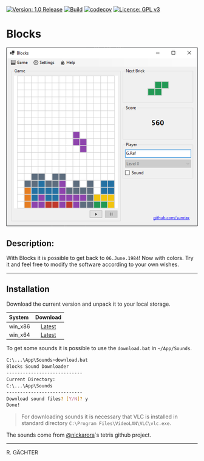 

[![Version: 1.0 Release](https://img.shields.io/badge/Version-1.0%20Release-green.svg)](https://github.com/sunriax) [![Build](https://github.com/sunriax/blocks/actions/workflows/dotnet.yml/badge.svg)](https://github.com/sunriax/blocks/actions) [![codecov](https://codecov.io/gh/sunriax/blocks/branch/main/graph/badge.svg)](https://codecov.io/gh/sunriax/blocks) [![License: GPL v3](https://img.shields.io/badge/License-GPL%20v3-blue.svg)](https://www.gnu.org/licenses/gpl-3.0)

# Blocks

[![Blocks](https://raw.githubusercontent.com/sunriax/blocks/main/blocks.png)](https://raw.githubusercontent.com/sunriax/blocks/main/blocks.png)

## Description:

With Blocks it is possible to get back to `06.June.1984`! Now with colors. Try it and feel free to modify the software according to your own wishes.

---

## Installation

Download the current version and unpack it to your local storage.

| System  | Download |
|:--------|:--------:|
| win_x86 | [Latest](https://github.com/sunriax/blocks/releases/latest/download/blocks-win_x86.zip) |
| win_x64 | [Latest](https://github.com/sunriax/blocks/releases/latest/download/blocks-win_x64.zip) |

To get some sounds it is possible to use the `download.bat` in `~/App/Sounds`.

``` bash
C:\...\App\Sounds>download.bat
Blocks Sound Downloader
----------------------------
Current Directory:
C:\...\App\Sounds
----------------------------
Download sound files? [Y/N]? y
Done!
```

> For downloading sounds it is necessary that VLC is installed in standard directory `C:\Program Files\VideoLAN\VLC\vlc.exe`.

The sounds come from [@nickarora](https://github.com/nickarora/tetris)´s tetris github project.

---

R. GÄCHTER